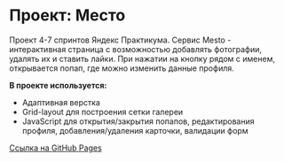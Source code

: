 # Проект: Место

Проект 4-7 спринтов Яндекс Практикума.
Сервис Mesto - интерактивная страница с возможностью добавлять фотографии, удалять их и ставить лайки. При нажатии на кнопку рядом с именем, открывается попап, где можно изменить данные профиля.

**В проекте используется:**

* Адаптивная верстка
* Grid-layout для построения сетки галереи
* JavaScript для открытия/закрытия попапов, редактирования профиля, добавления/удаления карточки, валидации форм

[Ссылка на GitHub Pages](https://daria2604.github.io/mesto/)
